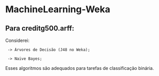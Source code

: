 # MachineLearning-Weka

## Para creditg500.arff:

  Considerei:
  
     -> Árvores de Decisão (J48 no Weka);
     
     -> Naive Bayes;
     
  Esses algoritmos são adequados para tarefas de classificação binária.
